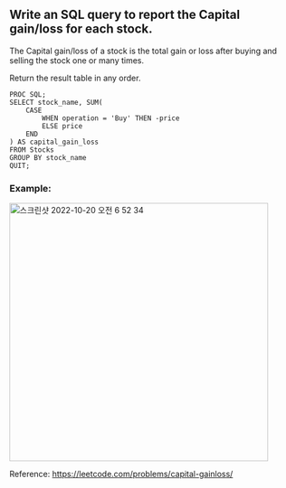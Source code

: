 ## Write an SQL query to report the Capital gain/loss for each stock.

The Capital gain/loss of a stock is the total gain or loss after buying and selling the stock one or many times.

Return the result table in any order.


```SAS
PROC SQL;
SELECT stock_name, SUM(
    CASE
        WHEN operation = 'Buy' THEN -price
        ELSE price
    END
) AS capital_gain_loss
FROM Stocks
GROUP BY stock_name
QUIT;
```


### Example:
<img width="457" alt="스크린샷 2022-10-20 오전 6 52 34" src="https://user-images.githubusercontent.com/107760647/196811839-6d84672a-ecd4-499e-828e-a3b307a833cc.png">


Reference:
https://leetcode.com/problems/capital-gainloss/
